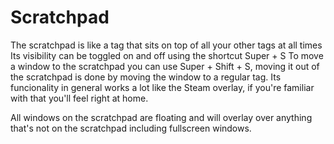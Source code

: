 # Scratchpad

The scratchpad is like a tag that sits on top of all your other tags at all times
Its visibility can be toggled on and off using the shortcut Super + S
To move a window to the scratchpad you can use Super + Shift + S, moving it out of the scratchpad is done by moving the window to a regular tag. 
Its funcionality in general works a lot like the Steam overlay, if you're familiar with that you'll feel right at home. 

All windows on the scratchpad are floating and will overlay over anything that's not on the scratchpad including fullscreen windows. 

